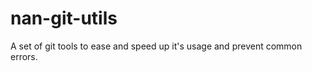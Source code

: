 nan-git-utils
=============

A set of git tools to ease and speed up it's usage and prevent common errors.
